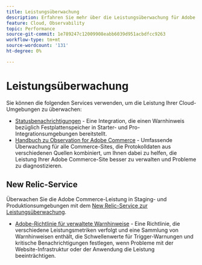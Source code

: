 ```yaml
---
title: Leistungsüberwachung
description: Erfahren Sie mehr über die Leistungsüberwachung für Adobe Commerce in der Cloud-Infrastruktur.
feature: Cloud, Observability
topic: Performance
source-git-commit: 1e789247c12009908eabb6039d951acbdfcc9263
workflow-type: tm+mt
source-wordcount: '131'
ht-degree: 0%

---
```


# Leistungsüberwachung

Sie können die folgenden Services verwenden, um die Leistung Ihrer Cloud-Umgebungen zu überwachen:

- [Statusbenachrichtigungen](../integrations/health-notifications.md) - Eine Integration, die einen Warnhinweis bezüglich Festplattenspeicher in Starter- und Pro-Integrationsumgebungen bereitstellt.
- [Handbuch zu Observation for Adobe Commerce](https://experienceleague.adobe.com/docs/commerce-operations/tools/observation-for-adobe-commerce/intro.html?lang=de) - Umfassende Überwachung für alle Commerce-Sites, die Protokolldaten aus verschiedenen Quellen kombiniert, um Ihnen dabei zu helfen, die Leistung Ihrer Adobe Commerce-Site besser zu verwalten und Probleme zu diagnostizieren.

## New Relic-Service

Überwachen Sie die Adobe Commerce-Leistung in Staging- und Produktionsumgebungen mit dem [New Relic-Service zur Leistungsüberwachung](new-relic-service.md).

- [Adobe-Richtlinie für verwaltete Warnhinweise](investigate-performance.md#monitor-performance-with-managed-alerts) - Eine Richtlinie, die verschiedene Leistungsmetriken verfolgt und eine Sammlung von Warnhinweisen enthält, die Schwellenwerte für Trigger-Warnungen und kritische Benachrichtigungen festlegen, wenn Probleme mit der Website-Infrastruktur oder der Anwendung die Leistung beeinträchtigen.

